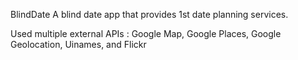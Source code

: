 BlindDate
A blind date app that provides 1st date planning services.

Used multiple external APIs : Google Map, Google Places, Google Geolocation, Uinames, and Flickr



